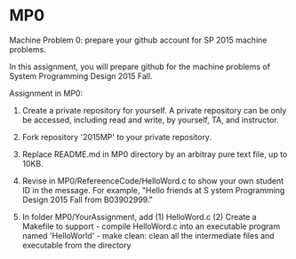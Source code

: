 # MP0
Machine Problem 0: prepare your github account for SP 2015 machine problems.

In this assignment, you will prepare github for the machine problems
of System Programming Design 2015 Fall.

Assignment in MP0:

1. Create a private repository for yourself. A private repository can
	 be only be accessed, including read and write, by yourself, TA, and
	 instructor.
2. Fork repository '2015MP' to your private repository.

3. Replace README.md in MP0 directory by an arbitray pure text file, up to 10KB. 

4. Revise in MP0/RefereenceCode/HelloWord.c to show your own student ID in the
	 message. For example, "Hello friends at S ystem Programming Design
	 2015 Fall from B03902999."

5. In folder MP0/YourAssignment, add
	(1) HelloWord.c
	(2) Create a Makefile to support 
    	    - compile HelloWord.c into an executable program named 'HelloWorld'
    	    - make clean: clean all the intermediate files and executable from the directory
